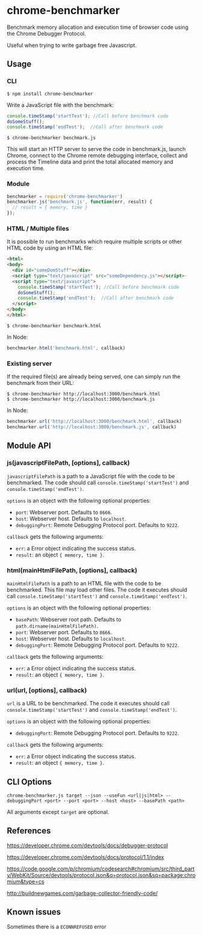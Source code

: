 # chrome-benchmarker

Benchmark memory allocation and execution time of browser code using the Chrome Debugger Protocol.

Useful when trying to write garbage free Javascript.

## Usage ##

### CLI ###

`$ npm install chrome-benchmarker`

Write a JavaScript file with the benchmark:

```js
console.timeStamp('startTest'); //Call before benchmark code
doSomeStuff();
console.timeStamp('endTest');  //Call after benchmark code
```

`$ chrome-benchmarker benchmark.js`

This will start an HTTP server to serve the code in benchmark.js, launch Chrome, connect to the Chrome remote debugging interface, collect and process the Timeline data and print the total allocated memory and execution time.

### Module ###

```js
benchmarker = require('chrome-benchmarker')
benchmarker.js('benchmark.js', function(err, result) {
  // result = { memory, time }
});
```

### HTML / Multiple files ###

It is possible to run benchmarks which require multiple scripts or other HTML code by using an HTML file:

```html
<html>
<body>
  <div id="someDomStuff"></div>
  <script type="text/javascript" src="someDependency.js"></script>
  <script type="text/javascript">
    console.timeStamp('startTest'); //Call before benchmark code
    doSomeStuff();
    console.timeStamp('endTest');  //Call after benchmark code
  </script>
</body>
</html>
```

`$ chrome-benchmarker benchmark.html`

In Node:

```js
benchmarker.html('benchmark.html', callback)
```

### Existing server ###

If the required file(s) are already being served, one can simply run the benchmark from their URL:

```
$ chrome-benchmarker http://localhost:3000/benchmark.html
$ chrome-benchmarker http://localhost:3000/benchmark.js
```

In Node:

```js
benchmarker.url('http://localhost:3000/benchmark.html', callback)
benchmarker.url('http://localhost:3000/benchmark.js', callback)
```

## Module API ##

### js(javascriptFilePath, [options], callback)

`javascriptFilePath` is a path to a JavaScript file with the code to be benchmarked. The code should call `console.timeStamp('startTest')` and `console.timeStamp('endTest')`.

`options` is an object with the following optional properties:

- `port`: Webserver port. Defaults to `8666`.
- `host`: Webserver host. Defaults to `localhost`.
- `debuggingPort`: Remote Debugging Protocol port. Defaults to `9222`.

`callback` gets the following arguments:

- `err`: a Error object indicating the success status.
- `result`: an object `{ memory, time }`.


### html(mainHtmlFilePath, [options], callback)

`mainHtmlFilePath` is a path to an HTML file with the code to be benchmarked. This file may load other files. The code it executes should call `console.timeStamp('startTest')` and `console.timeStamp('endTest')`.

`options` is an object with the following optional properties:

- `basePath`: Webserver root path. Defaults to `path.dirname(mainHtmlFilePath)`.
- `port`: Webserver port. Defaults to `8666`.
- `host`: Webserver host. Defaults to `localhost`.
- `debuggingPort`: Remote Debugging Protocol port. Defaults to `9222`.

`callback` gets the following arguments:

- `err`: a Error object indicating the success status.
- `result`: an object `{ memory, time }`.


### url(url, [options], callback)

`url` is a URL to be benchmarked. The code it executes should call `console.timeStamp('startTest')` and `console.timeStamp('endTest')`.

`options` is an object with the following optional properties:

- `debuggingPort`: Remote Debugging Protocol port. Defaults to `9222`.

`callback` gets the following arguments:

- `err`: a Error object indicating the success status.
- `result`: an object `{ memory, time }`.


## CLI Options ##

`chrome-benchmarker.js target --json --useFun <url|js|html> --debuggingPort <port> --port <port> --host <host> --basePath <path>`

All arguments except `target` are optional.


## References ##

https://developer.chrome.com/devtools/docs/debugger-protocol

https://developer.chrome.com/devtools/docs/protocol/1.1/index 

https://code.google.com/p/chromium/codesearch#chromium/src/third_party/WebKit/Source/devtools/protocol.json&q=protocol.json&sq=package:chromium&type=cs

http://buildnewgames.com/garbage-collector-friendly-code/


## Known issues ##

Sometimes there is a `ECONNREFUSED` error